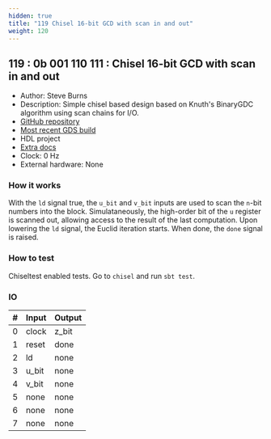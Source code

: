 ```yaml
---
hidden: true
title: "119 Chisel 16-bit GCD with scan in and out"
weight: 120
---
```


## 119 : 0b 001 110 111 : Chisel 16-bit GCD with scan in and out

* Author: Steve Burns
* Description: Simple chisel based design based on Knuth's BinaryGDC algorithm using scan chains for I/O.
* [GitHub repository](https://github.com/stevenmburns/tt02-scannable-gcd)
* [Most recent GDS build](https://github.com/stevenmburns/tt02-scannable-gcd/actions/runs/3598246612)
* HDL project
* [Extra docs]()
* Clock: 0 Hz
* External hardware: None



### How it works

With the `ld` signal true, the `u_bit` and `v_bit` inputs are used to scan the `n`-bit numbers into the block. Simulataneously, the high-order bit of the `u` register is scanned out, allowing access to the result of the last computation. Upon lowering the `ld` signal, the Euclid iteration starts. When done, the `done` signal is raised.

### How to test

Chiseltest enabled tests. Go to `chisel` and run `sbt test`.

### IO

| # | Input        | Output       |
|---|--------------|--------------|
| 0 | clock  | z_bit |
| 1 | reset  | done |
| 2 | ld  | none |
| 3 | u_bit  | none |
| 4 | v_bit  | none |
| 5 | none  | none |
| 6 | none  | none |
| 7 | none  | none |
